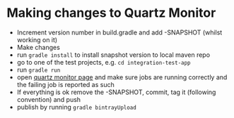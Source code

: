 # Making changes to Quartz Monitor

* Increment version number in build.gradle and add -SNAPSHOT (whilst working on it)
* Make changes
* run `gradle install` to install snapshot version to local maven repo
* go to one of the test projects, e.g. `cd integration-test-app`
* run `gradle run`
* open [quartz monitor page](http://localhost:8080/quartz/list) and make sure jobs are running correctly and the failing job is reported as such
* If everything is ok remove the -SNAPSHOT, commit, tag it (following convention) and push
* publish by running `gradle bintrayUpload`


